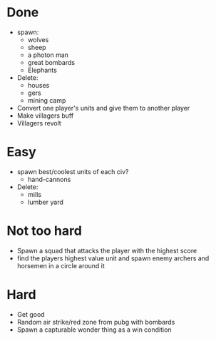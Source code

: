 # Done
* spawn:
  * wolves
  * sheep
  * a photon man
  * great bombards
  * Elephants
* Delete:
  * houses
  * gers
  * mining camp
* Convert one player's units and give them to another player
* Make villagers buff
* Villagers revolt

# Easy
* spawn best/coolest units of each civ?
  * hand-cannons
* Delete:
  * mills
  * lumber yard  

# Not too hard
* Spawn a squad that attacks the player with the highest score
* find the players highest value unit and spawn enemy archers and horsemen in a circle around it

# Hard
* Get good
* Random air strike/red zone from pubg with bombards
* Spawn a capturable wonder thing as a win condition